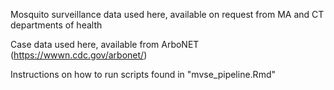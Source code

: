 Mosquito surveillance data used here, available on request from MA and CT departments of health

Case data used here, available from ArboNET (https://wwwn.cdc.gov/arbonet/)

Instructions on how to run scripts found in "mvse_pipeline.Rmd"